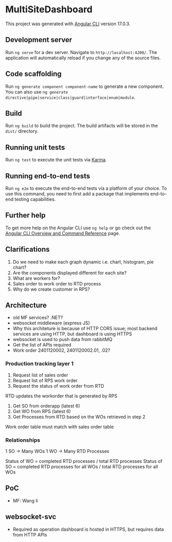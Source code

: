 # MultiSiteDashboard

This project was generated with [Angular CLI](https://github.com/angular/angular-cli) version 17.0.3.

## Development server

Run `ng serve` for a dev server. Navigate to `http://localhost:4200/`. The application will automatically reload if you change any of the source files.

## Code scaffolding

Run `ng generate component component-name` to generate a new component. You can also use `ng generate directive|pipe|service|class|guard|interface|enum|module`.

## Build

Run `ng build` to build the project. The build artifacts will be stored in the `dist/` directory.

## Running unit tests

Run `ng test` to execute the unit tests via [Karma](https://karma-runner.github.io).

## Running end-to-end tests

Run `ng e2e` to execute the end-to-end tests via a platform of your choice. To use this command, you need to first add a package that implements end-to-end testing capabilities.

## Further help

To get more help on the Angular CLI use `ng help` or go check out the [Angular CLI Overview and Command Reference](https://angular.io/cli) page.

## Clarifications

1. Do we need to make each graph dynamic i.e. chart, histogram, pie chart?
2. Are the components displayed different for each site?
3. What are workers for?
4. Sales order to work order to RTD process
5. Why do we create customer in RPS?

## Architecture

- old MF services? .NET?
- websocket middleware (express JS)
- Why this architeture is because of HTTP CORS issue; most backend services are using HTTP, but dashboard is using HTTPS
- websocket is used to push data from rabbitMQ
- Get the list of APIs required
- Work order 2401120002, 2401120002.01, .02?

### Production tracking layer 1

1. Request list of sales order
2. Request list of RPS work order
3. Request the status of work order from RTD

RTD updates the workorder that is generated by RPS

1. Get SO from orderapp (latest 6)
2. Get WO from RPS (latest 6)
3. Get Processes from RTD based on the WOs retrieved in step 2

Work order table must match with sales order table

### Relationships

1 SO -> Many WOs
1 WO -> Many RTD Processes

Status of WO = completed RTD processes / total RTD processes
Status of SO = completed RTD processes for all WOs / total RTD processes for all WOs

## PoC

- MF: Wang li

## websocket-svc

- Required as operation dashboard is hosted in HTTPS, but requires data from HTTP APIs
